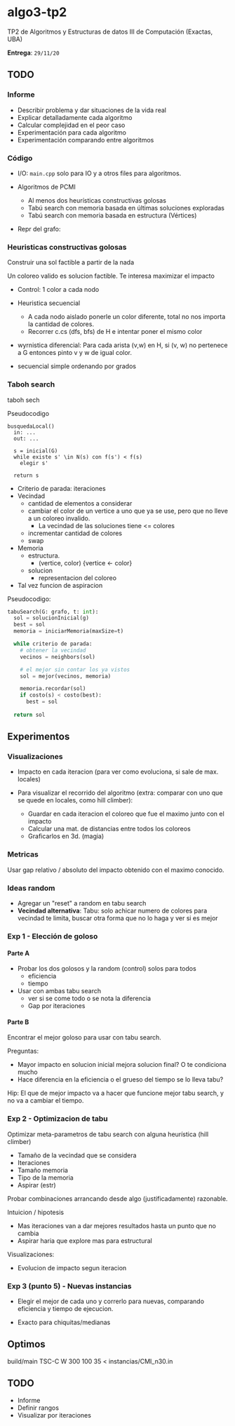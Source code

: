 # algo3-tp2

TP2 de Algoritmos y Estructuras de datos III de Computación (Exactas, UBA)

**Entrega**: `29/11/20`

## TODO

### Informe

- Describir problema y dar situaciones de la vida real
- Explicar detalladamente cada algoritmo
- Calcular complejidad en el peor caso
- Experimentación para cada algoritmo
- Experimentación comparando entre algoritmos

### Código

- I/O: `main.cpp` solo para IO y a otros files para algoritmos.
- Algoritmos de PCMI
  - Al menos dos heurísticas constructivas golosas
  - Tabú search con memoria basada en últimas soluciones exploradas
  - Tabú search con memoria basada en estructura (Vértices)

- Repr del grafo:

### Heuristicas constructivas golosas

Construir una sol factible a partir de la nada

Un coloreo valido es solucion factible. Te interesa maximizar el impacto

- Control: 1 color a cada nodo

- Heuristica secuencial
  - A cada nodo aislado ponerle un color diferente, total no nos importa la cantidad de colores.
  - Recorrer c.cs (dfs, bfs) de H e intentar poner el mismo color

- wyrnistica diferencial: Para cada arista (v,w) en H, si (v, w) no pertenece a G entonces pinto v y w de igual color.

- secuencial simple ordenando por grados

### Taboh search

taboh sech

Pseudocodigo

```text
busquedaLocal()
  in: ...
  out: ...

  s = inicial(G)
  while existe s' \in N(s) con f(s') < f(s)
    elegir s'
  
  return s
```

- Criterio de parada: iteraciones
- Vecindad
  - cantidad de elementos a considerar
  - cambiar el color de un vertice a uno que ya se use, pero que no lleve a un
    coloreo invalido.
    - La vecindad de las soluciones tiene <= colores
  - incrementar cantidad de colores
  - swap
- Memoria
  - estructura.
    - (vertice, color) {vertice <- color}
  - solucion
    - representacion del coloreo
- Tal vez funcion de aspiracion

Pseudocodigo:

```python
tabuSearch(G: grafo, t: int):
  sol = solucionInicial(g)
  best = sol
  memoria = iniciarMemoria(maxSize=t)

  while criterio de parada:
    # obtener la vecindad
    vecinos = neighbors(sol)

    # el mejor sin contar los ya vistos
    sol = mejor(vecinos, memoria)

    memoria.recordar(sol)
    if costo(s) < costo(best):
      best = sol
  
  return sol
```

## Experimentos

### Visualizaciones

- Impacto en cada iteracion (para ver como evoluciona, si sale de max. locales)

- Para visualizar el recorrido del algoritmo (extra: comparar con uno que se quede
en locales, como hill climber):
  - Guardar en cada iteracion el coloreo que fue el maximo junto con el impacto
  - Calcular una mat. de distancias entre todos los coloreos
  - Graficarlos en 3d. (magia)

### Metricas

Usar gap relativo / absoluto del impacto obtenido con el maximo conocido.

### Ideas random

- Agregar un "reset" a random en tabu search
- **Vecindad alternativa**: Tabu: solo achicar numero de colores para vecindad te limita, buscar otra forma
que no lo haga y ver si es mejor

### Exp 1 - Elección de goloso

#### Parte A

- Probar los dos golosos y la random (control) solos para todos
  - eficiencia
  - tiempo
- Usar con ambas tabu search
  - ver si se come todo o se nota la diferencia
  - Gap por iteraciones  

#### Parte B

Encontrar el mejor goloso para usar con tabu search.

Preguntas:

- Mayor impacto en solucion inicial mejora solucion final? O te condiciona mucho
- Hace diferencia en la eficiencia o el grueso del tiempo se lo lleva tabu?

Hip: El que de mejor impacto va a hacer que funcione mejor tabu search, y no va
a cambiar el tiempo.

### Exp 2 - Optimizacion de tabu

Optimizar meta-parametros de tabu search con alguna heurística (hill climber)

- Tamaño de la vecindad que se considera
- Iteraciones
- Tamaño memoria
- Tipo de la memoria
- Aspirar (estr)

Probar combinaciones arrancando desde algo (justificadamente) razonable.

Intuicion / hipotesis

- Mas iteraciones van a dar mejores resultados hasta un punto que no cambia
- Aspirar haria que explore mas para estructural

Visualizaciones:

- Evolucion de impacto segun iteracion

### Exp 3 (punto 5) - Nuevas instancias

- Elegir el mejor de cada uno y correrlo para nuevas, comparando eficiencia y
  tiempo de ejecucion.

- Exacto para chiquitas/medianas


## Optimos

build/main TSC-C W 300 100 35 < instancias/CMI_n30.in

## TODO

- Informe
- Definir rangos
- Visualizar por iteraciones
